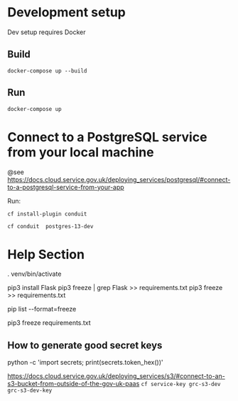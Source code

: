 
# Development setup
Dev setup requires Docker

## Build
```
docker-compose up --build
```

## Run
```
docker-compose up
```


# Connect to a PostgreSQL service from your local machine
@see https://docs.cloud.service.gov.uk/deploying_services/postgresql/#connect-to-a-postgresql-service-from-your-app

Run:
```
cf install-plugin conduit
```

```
cf conduit  postgres-13-dev
```





# Help Section
. venv/bin/activate

pip3 install Flask
pip3 freeze | grep Flask >> requirements.txt
pip3 freeze >> requirements.txt

pip list --format=freeze

pip3 freeze requirements.txt


## How to generate good secret keys
python -c 'import secrets; print(secrets.token_hex())'

https://docs.cloud.service.gov.uk/deploying_services/s3/#connect-to-an-s3-bucket-from-outside-of-the-gov-uk-paas
`cf service-key grc-s3-dev grc-s3-dev-key`